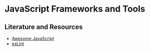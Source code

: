 # JavaScript Frameworks and Tools

## Literature and Resources

- [Awesome JavaScript](https://github.com/sorrycc/awesome-javascript)
- [esLint](https://eslint.org/)
